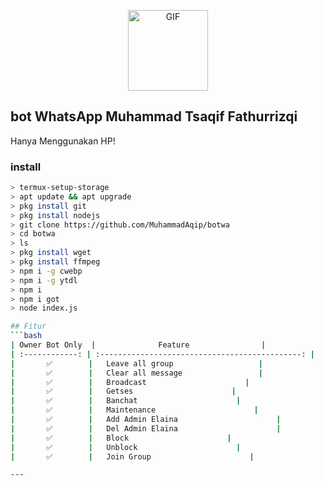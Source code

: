 <p align="center">
<img src="https://media.giphy.com/media/4dM1U76aAQ3dbE6bc3/giphy.gif" alt="GIF" width="128" height="129"/>

## bot WhatsApp Muhammad Tsaqif Fathurrizqi
Hanya Menggunakan HP!
### install 
```bash
> termux-setup-storage
> apt update && apt upgrade
> pkg install git
> pkg install nodejs
> git clone https://github.com/MuhammadAqip/botwa
> cd botwa
> ls
> pkg install wget
> pkg install ffmpeg
> npm i -g cwebp
> npm i -g ytdl
> npm i
> npm i got
> node index.js

## Fitur
```bash
| Owner Bot Only  |              Feature                |
| :------------: | :---------------------------------------------: |
|       ✅        |   Leave all group                   |
|       ✅        |   Clear all message                 |
|       ✅        |   Broadcast                      |
|       ✅        |   Getses                      |
|       ✅        |   Banchat                      |
|       ✅        |   Maintenance                      |
|       ✅        |   Add Admin Elaina                      |
|       ✅        |   Del Admin Elaina                      |
|       ✅        |   Block                      |
|       ✅        |   Unblock                      |
|       ✅        |   Join Group                      |

---

